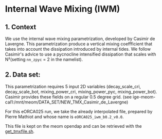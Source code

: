 # Internal Wave Mixing (IWM)
## 1. Context
We use the internal wave mixing parametrization, developed by Casimir de Lavergne. This parametrization
produce a vertical mixing coeffficient that takes into account the dissipation introduced by internal tides.
We follow Casimir's advice to use a pycnocline intensified dissipation that scales with N²(setting `nn_zpyc` = 2
in the namelist).

## 2. Data set:
This parametrization requires 5 input 2D variables (decay_scale_cri, decay_scale_bot, mixing_power_cri, mixing_power_pyc, mixing_power_bot).
Casimir provides these fields on a regular 0.5 degree grid. (see ige-meom-cal1:/mnt/meom/DATA_SET/NEW_TMX_Casimir_de_Lavergne)

For this eORCA025 run, we take the already interpolated file, prepared by Pierre Mathiot and whose name is `eORCA025_iwm_b0.2_v0.0`.

This file is kept on the meom opendap and can be retrieved with the [get_tmxfile.sh](./get_tmxfile.sh). 
